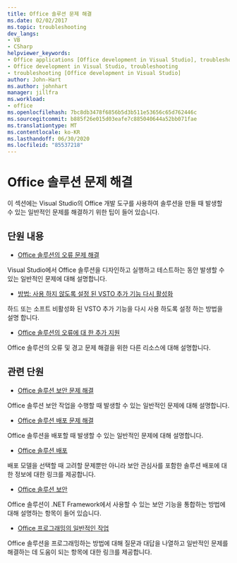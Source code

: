 ```yaml
---
title: Office 솔루션 문제 해결
ms.date: 02/02/2017
ms.topic: troubleshooting
dev_langs:
- VB
- CSharp
helpviewer_keywords:
- Office applications [Office development in Visual Studio], troubleshooting
- Office development in Visual Studio, troubleshooting
- troubleshooting [Office development in Visual Studio]
author: John-Hart
ms.author: johnhart
manager: jillfra
ms.workload:
- office
ms.openlocfilehash: 7bc8db3478f6856b5d3b511e53656c65d762446c
ms.sourcegitcommit: b885f26e015d03eafe7c885040644a52bb071fae
ms.translationtype: MT
ms.contentlocale: ko-KR
ms.lasthandoff: 06/30/2020
ms.locfileid: "85537218"
---
```

# <a name="troubleshoot-office-solutions"></a>Office 솔루션 문제 해결
  이 섹션에는 Visual Studio의 Office 개발 도구를 사용하여 솔루션을 만들 때 발생할 수 있는 일반적인 문제를 해결하기 위한 팁이 들어 있습니다.

## <a name="in-this-section"></a>단원 내용
- [Office 솔루션의 오류 문제 해결](../vsto/troubleshooting-errors-in-office-solutions.md)

 Visual Studio에서 Office 솔루션을 디자인하고 실행하고 테스트하는 동안 발생할 수 있는 일반적인 문제에 대해 설명합니다.

- [방법: 사용 하지 않도록 설정 된 VSTO 추가 기능 다시 활성화](../vsto/how-to-re-enable-a-vsto-add-in-that-has-been-disabled.md)

 하드 또는 소프트 비활성화 된 VSTO 추가 기능을 다시 사용 하도록 설정 하는 방법을 설명 합니다.

- [Office 솔루션의 오류에 대 한 추가 지원](../vsto/additional-support-for-errors-in-office-solutions.md)

 Office 솔루션의 오류 및 경고 문제 해결을 위한 다른 리소스에 대해 설명합니다.

## <a name="related-sections"></a>관련 단원
- [Office 솔루션 보안 문제 해결](../vsto/troubleshooting-office-solution-security.md)

 Office 솔루션 보안 작업을 수행할 때 발생할 수 있는 일반적인 문제에 대해 설명합니다.

- [Office 솔루션 배포 문제 해결](../vsto/troubleshooting-office-solution-deployment.md)

 Office 솔루션을 배포할 때 발생할 수 있는 일반적인 문제에 대해 설명합니다.

- [Office 솔루션 배포](../vsto/deploying-an-office-solution.md)

 배포 모델을 선택할 때 고려할 문제뿐만 아니라 보안 관심사를 포함한 솔루션 배포에 대한 정보에 대한 링크를 제공합니다.

- [Office 솔루션 보안](../vsto/securing-office-solutions.md)

 Office 솔루션이 .NET Framework에서 사용할 수 있는 보안 기능을 통합하는 방법에 대해 설명하는 항목이 들어 있습니다.

- [Office 프로그래밍의 일반적인 작업](../vsto/common-tasks-in-office-programming.md)

 Office 솔루션을 프로그래밍하는 방법에 대해 질문과 대답을 나열하고 일반적인 문제를 해결하는 데 도움이 되는 항목에 대한 링크를 제공합니다.
